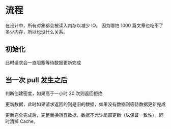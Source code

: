 # 流程

在设计中，所有对象都会被读入内存以减少 IO。
因为哪怕 1000 篇文章也吃不了多少内存，所以也没什么关系。

## 初始化

此时请求会一直阻塞等待数据更新完成

## 当一次 pull 发生之后

判断创建密度，如果高于一小时 20 次则返回拒绝

更新数据，此时如果请求返回的则是旧的数据，如果没有数据则等待数据更新完成

更新完全完成后，完整替换所有数据，数据不允许局部更新（以保证一致性）。同时清掉 Cache。
